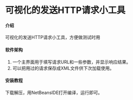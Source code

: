 # 可视化的发送HTTP请求小工具

#### 介绍
可视化的发送HTTP请求小工具，方便做测试时用

#### 软件架构
1. 一个主界面用于填写请求URL和一些参数，并显示响应结果。
2. 可以把用过的请求保存成XML文件供下次加载使用。

#### 安装教程

下载解压，用NetBeansIDE打开编译，运行即可。

